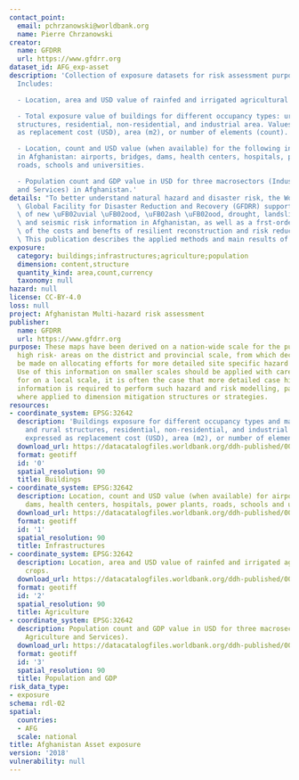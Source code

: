 ```yaml
---
contact_point:
  email: pchrzanowski@worldbank.org
  name: Pierre Chrzanowski
creator:
  name: GFDRR
  url: https://www.gfdrr.org
dataset_id: AFG_exp-asset
description: 'Collection of exposure datasets for risk assessment purpose in Afghanistan.
  Includes:

  - Location, area and USD value of rainfed and irrigated agricultural crops.

  - Total exposure value of buildings for different occupancy types: urban and rural
  structures, residential, non-residential, and industrial area. Values expressed
  as replacement cost (USD), area (m2), or number of elements (count).

  - Location, count and USD value (when available) for the following infrastructures
  in Afghanistan: airports, bridges, dams, health centers, hospitals, power plants,
  roads, schools and universities.

  - Population count and GDP value in USD for three macrosectors (Industry, Agriculture
  and Services) in Afghanistan.'
details: "To better understand natural hazard and disaster risk, the World Bank and\
  \ Global Facility for Disaster Reduction and Recovery (GFDRR) supported the development\
  \ of new \uFB02uvial \uFB02ood, \uFB02ash \uFB02ood, drought, landslide, avalanche\
  \ and seismic risk information in Afghanistan, as well as a frst-order analysis\
  \ of the costs and benefts of resilient reconstruction and risk reduction strategies.\
  \ This publication describes the applied methods and main results of the project."
exposure:
  category: buildings;infrastructures;agriculture;population
  dimension: content,structure
  quantity_kind: area,count,currency
  taxonomy: null
hazard: null
license: CC-BY-4.0
loss: null
project: Afghanistan Multi-hazard risk assessment
publisher:
  name: GFDRR
  url: https://www.gfdrr.org
purpose: These maps have been derived on a nation-wide scale for the purpose of identifying
  high risk- areas on the district and provincial scale, from which decisions can
  be made on allocating efforts for more detailed site specific hazard and risk analysis.
  Use of this information on smaller scales should be applied with care. Importantly
  for on a local scale, it is often the case that more detailed case history and hazard
  information is required to perform such hazard and risk modelling, particularly
  where applied to dimension mitigation structures or strategies.
resources:
- coordinate_system: EPSG:32642
  description: 'Buildings exposure for different occupancy types and materials: urban
    and rural structures, residential, non-residential, and industrial area. Values
    expressed as replacement cost (USD), area (m2), or number of elements (count).'
  download_url: https://datacatalogfiles.worldbank.org/ddh-published/0050638/DR0065490/exp-afg-buildings.zip
  format: geotiff
  id: '0'
  spatial_resolution: 90
  title: Buildings
- coordinate_system: EPSG:32642
  description: Location, count and USD value (when available) for airports, bridges,
    dams, health centers, hospitals, power plants, roads, schools and universities.
  download_url: https://datacatalogfiles.worldbank.org/ddh-published/0050638/DR0065491/exp-afg-infrastructures.zip
  format: geotiff
  id: '1'
  spatial_resolution: 90
  title: Infrastructures
- coordinate_system: EPSG:32642
  description: Location, area and USD value of rainfed and irrigated agricultural
    crops.
  download_url: https://datacatalogfiles.worldbank.org/ddh-published/0050638/DR0065489/exp-afg-agriculture.zip
  format: geotiff
  id: '2'
  spatial_resolution: 90
  title: Agriculture
- coordinate_system: EPSG:32642
  description: Population count and GDP value in USD for three macrosectors (Industry,
    Agriculture and Services).
  download_url: https://datacatalogfiles.worldbank.org/ddh-published/0050638/DR0065492/exp-afg-indicators.zip
  format: geotiff
  id: '3'
  spatial_resolution: 90
  title: Population and GDP
risk_data_type:
- exposure
schema: rdl-02
spatial:
  countries:
  - AFG
  scale: national
title: Afghanistan Asset exposure
version: '2018'
vulnerability: null
---
```


